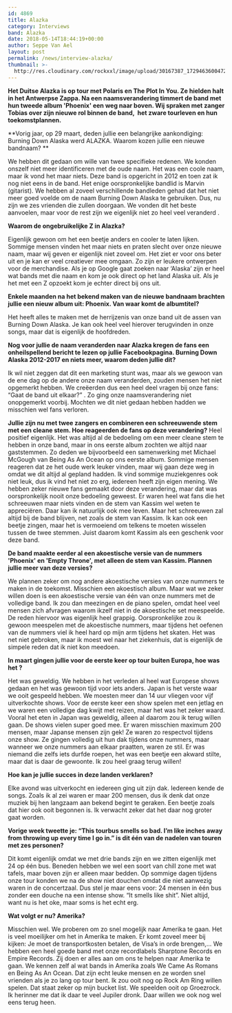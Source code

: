 ```yaml
---
id: 4869
title: Alazka
category: Interviews
band: Alazka
date: 2018-05-14T18:44:19+00:00
author: Seppe Van Ael
layout: post
permalink: /news/interview-alazka/
thumbnail: >-
  http://res.cloudinary.com/rockxxl/image/upload/30167387_1729463600472645_8376228245183222276_o.jpg
---
```

**Het Duitse Alazka is op tour met Polaris en The Plot In You. Ze hielden halt in het Antwerpse Zappa. Na een naamsverandering timmert de band met hun tweede album 'Phoenix' een weg naar boven. Wij spraken met zanger Tobias over zijn nieuwe rol binnen de band,  het zware tourleven en hun toekomstplannen.**

**Vorig jaar, op 29 maart, deden jullie een belangrijke aankondiging: Burning Down Alaska werd ALAZKA. Waarom kozen jullie een nieuwe bandnaam? ** 

We hebben dit gedaan om wille van twee specifieke redenen. We konden onszelf niet meer identificeren met de oude naam. Het was een coole naam, maar ik vond het maar niets. Deze band is opgericht in 2012 en toen zat ik nog niet eens in de band. Het enige oorspronkelijke bandlid is Marvin (gitarist). We hebben al zoveel verschillende bandleden gehad dat het niet meer goed voelde om de naam Burning Down Alaska te gebruiken. Dus, nu zijn we zes vrienden die zullen doorgaan. We vonden dit het beste aanvoelen, maar voor de rest zijn we eigenlijk niet zo heel veel veranderd .

**Waarom de ongebruikelijke Z in Alazka?** 

Eigenlijk gewoon om het een beetje anders en cooler te laten lijken. Sommige mensen vinden het maar niets en praten slecht over onze nieuwe naam, maar wij geven er eigenlijk niet zoveel om. Het ziet er voor ons beter uit en je kan er veel creatiever mee omgaan. Zo zijn er leukere ontwerpen voor de merchandise. Als je op Google gaat zoeken naar ‘Alaska’ zijn er heel wat bands met die naam en kom je ook direct op het land Alaska uit. Als je het met een Z opzoekt kom je echter direct bij ons uit.

**Enkele maanden na het bekend maken van de nieuwe bandnaam brachten jullie een nieuw album uit: Phoenix. Van waar komt de albumtitel?** 

Het heeft alles te maken met de herrijzenis van onze band uit de assen van Burning Down Alaska. Je kan ook heel veel hierover terugvinden in onze songs, maar dat is eigenlijk de hoofdreden.

**Nog voor jullie de naam veranderden naar Alazka kregen de fans een onheilspellend bericht te lezen op jullie Facebookpagina. Burning Down Alaska 2012-2017 en niets meer, waarom deden jullie dit?** 

Ik wil niet zeggen dat dit een marketing stunt was, maar als we gewoon van de ene dag op de andere onze naam veranderden, zouden mensen het niet opgemerkt hebben. We creëerden dus een heel deel vragen bij onze fans: “Gaat de band uit elkaar?” . Zo ging onze naamsverandering niet onopgemerkt voorbij. Mochten we dit niet gedaan hebben hadden we misschien wel fans verloren.

**Jullie zijn nu met twee zangers en combineren een schreeuwende stem met een cleane stem. Hoe reageerden de fans op deze verandering?**
Heel positief eigenlijk. Het was altijd al de bedoeling om een meer cleane stem te hebben in onze band, maar in ons eerste album zochten we altijd naar gaststemmen. Zo deden we bijvoorbeeld een samenwerking met Michael McGough van Being As An Ocean op ons eerste album. Sommige mensen reageren dat ze het oude werk leuker vinden, maar wij gaan deze weg in omdat we dit altijd al gepland hadden. Ik vind sommige muziekgenres ook niet leuk, dus ik vind het niet zo erg, iedereen heeft zijn eigen mening. We hebben zeker nieuwe fans gemaakt door deze verandering, maar dat was oorspronkelijk nooit onze bedoeling geweest. Er waren heel wat fans die het schreeuwen maar niets vinden en de stem van Kassim wel weten te appreciëren. Daar kan ik natuurlijk ook mee leven. Maar het schreeuwen zal altijd bij de band blijven, net zoals de stem van Kassim. Ik kan ook een beetje zingen, maar het is vermoeiend om telkens te moeten wisselen tussen de twee stemmen. Juist daarom komt Kassim als een geschenk voor deze band.

**De band maakte eerder al een akoestische versie van de nummers 'Phoenix' en 'Empty Throne', met alleen de stem van Kassim. Plannen jullie meer van deze versies?** 

We plannen zeker om nog andere akoestische versies van onze nummers te maken in de toekomst. Misschien een akoestisch album. Maar wat we zeker willen doen is een akoestische versie van één van onze nummers met de volledige band. Ik zou dan meezingen en de piano spelen, omdat heel veel mensen zich afvragen waarom ikzelf niet in de akoestische set meespeelde. De reden hiervoor was eigenlijk heel grappig. Oorspronkelijke zou ik gewoon meespelen met de akoestische nummers, maar tijdens het oefenen van de nummers viel ik heel hard op mijn arm tijdens het skaten. Het was net niet gebroken, maar ik moest wel naar het ziekenhuis, dat is eigenlijk de simpele reden dat ik niet kon meedoen.

**In maart gingen jullie voor de eerste keer op tour buiten Europa, hoe was het ?** 

Het was geweldig. We hebben in het verleden al heel wat Europese shows gedaan en het was gewoon tijd voor iets anders. Japan is het verste waar we ooit gespeeld hebben. We moesten meer dan 14 uur vliegen voor vijf uitverkochte shows. Voor de eerste keer een show spelen met een jetlag en we waren een volledige dag kwijt met reizen, maar het was het zeker waard. Vooral het eten in Japan was geweldig, alleen al daarom zou ik terug willen gaan. De shows vielen super goed mee. Er waren misschien maximum 200 mensen, maar Japanse mensen zijn gek! Ze waren zo respectvol tijdens onze show. Ze gingen volledig uit hun dak tijdens onze nummers, maar wanneer we onze nummers aan elkaar praatten, waren ze stil. Er was niemand die zelfs iets durfde roepen, het was een beetje een akward stilte, maar dat is daar de gewoonte. Ik zou heel graag terug willen!

**Hoe kan je jullie succes in deze landen verklaren?**

Elke avond was uitverkocht en iedereen ging uit zijn dak. Iedereen kende de songs. Zoals ik al zei waren er maar 200 mensen, dus ik denk dat onze muziek bij hen langzaam aan bekend begint te geraken. Een beetje zoals dat hier ook ooit begonnen is. Ik verwacht zeker dat het daar nog groter gaat worden.

**Vorige week tweette je: &#8220;This tourbus smells so bad. I’m like inches away from throwing up every time I go in.&#8221; is dit één van de nadelen van touren met zes personen?** 

Dit komt eigenlijk omdat we met drie bands zijn en we zitten eigenlijk met 24 op één bus. Beneden hebben we wel een soort van chill zone met wat tafels, maar boven zijn er alleen maar bedden. Op sommige dagen tijdens onze tour konden we na de show niet douchen omdat die niet aanwezig waren in de concertzaal. Dus stel je maar eens voor: 24 mensen in één bus zonder een douche na een intense show. &#8220;It smells like shit&#8221;. Niet altijd, want nu is het oke, maar soms is het echt erg.

**Wat volgt er nu? Amerika?** 

Misschien wel. We proberen om zo snel mogelijk naar Amerika te gaan. Het is veel moeilijker om het in Amerika te maken. Er komt zoveel meer bij kijken: Je moet de transportkosten betalen, de Visa’s in orde brengen,&#8230; We hebben een heel goede band met onze recordlabels Sharptone Records en Empire Records. Zij doen er alles aan om ons te helpen naar Amerika te gaan. We kennen zelf al wat bands in Amerika zoals We Came As Romans en Being As An Ocean. Dat zijn echt leuke mensen en ze worden snel vrienden als je zo lang op tour bent. Ik zou ooit nog op Rock Am Ring willen spelen. Dat staat zeker op mijn bucket list. We speelden ooit op Groezrock. Ik herinner me dat ik daar te veel Jupiler dronk. Daar willen we ook nog wel eens terug heen.

